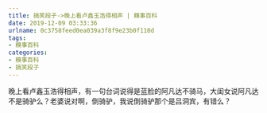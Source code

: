 ```yaml
---
title: 搞笑段子->晚上看卢鑫玉浩得相声 | 糗事百科
date: 2019-12-09 03:33:36
urlname: 0c3758feed0ea039a3f8f9e23b0f110d
tags: 
- 糗事百科
categories:
- 糗事百科
- 搞笑段子
---
```

晚上看卢鑫玉浩得相声，有一句台词说得是蓝脸的阿凡达不骑马，大闺女说阿凡达不是骑驴么？老婆说对啊，倒骑驴，我说倒骑驴那个是吕洞宾，有错么？


